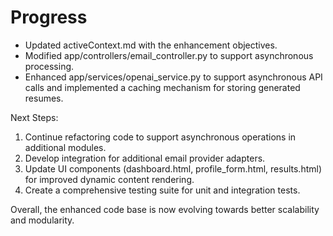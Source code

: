 # Progress

- Updated activeContext.md with the enhancement objectives.
- Modified app/controllers/email_controller.py to support asynchronous processing.
- Enhanced app/services/openai_service.py to support asynchronous API calls and implemented a caching mechanism for storing generated resumes.

Next Steps:

1. Continue refactoring code to support asynchronous operations in additional modules.
2. Develop integration for additional email provider adapters.
3. Update UI components (dashboard.html, profile_form.html, results.html) for improved dynamic content rendering.
4. Create a comprehensive testing suite for unit and integration tests.

Overall, the enhanced code base is now evolving towards better scalability and modularity.
